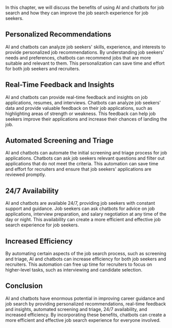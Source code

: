 
In this chapter, we will discuss the benefits of using AI and chatbots for job search and how they can improve the job search experience for job seekers.

Personalized Recommendations
----------------------------

AI and chatbots can analyze job seekers' skills, experience, and interests to provide personalized job recommendations. By understanding job seekers' needs and preferences, chatbots can recommend jobs that are more suitable and relevant to them. This personalization can save time and effort for both job seekers and recruiters.

Real-Time Feedback and Insights
-------------------------------

AI and chatbots can provide real-time feedback and insights on job applications, resumes, and interviews. Chatbots can analyze job seekers' data and provide valuable feedback on their job applications, such as highlighting areas of strength or weakness. This feedback can help job seekers improve their applications and increase their chances of landing the job.

Automated Screening and Triage
------------------------------

AI and chatbots can automate the initial screening and triage process for job applications. Chatbots can ask job seekers relevant questions and filter out applications that do not meet the criteria. This automation can save time and effort for recruiters and ensure that job seekers' applications are reviewed promptly.

24/7 Availability
-----------------

AI and chatbots are available 24/7, providing job seekers with constant support and guidance. Job seekers can ask chatbots for advice on job applications, interview preparation, and salary negotiation at any time of the day or night. This availability can create a more efficient and effective job search experience for job seekers.

Increased Efficiency
--------------------

By automating certain aspects of the job search process, such as screening and triage, AI and chatbots can increase efficiency for both job seekers and recruiters. This automation can free up time for recruiters to focus on higher-level tasks, such as interviewing and candidate selection.

Conclusion
----------

AI and chatbots have enormous potential in improving career guidance and job search by providing personalized recommendations, real-time feedback and insights, automated screening and triage, 24/7 availability, and increased efficiency. By incorporating these benefits, chatbots can create a more efficient and effective job search experience for everyone involved.
